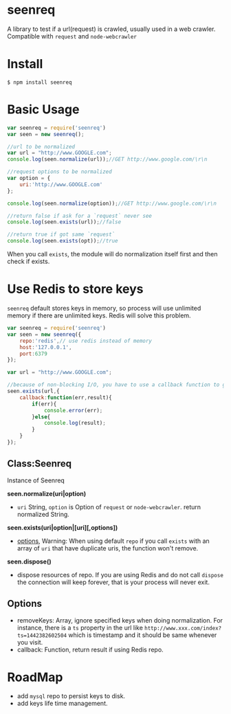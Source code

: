 # seenreq
A library to test if a url(request) is crawled, usually used in a web crawler. Compatible with `request` and `node-webcrawler`


# Install

    $ npm install seenreq

# Basic Usage

```javascript
var seenreq = require('seenreq')
var seen = new seenreq();

//url to be normalized
var url = "http://www.GOOGLE.com";
console.log(seen.normalize(url));//GET http://www.google.com/\r\n

//request options to be normalized
var option = {
    uri:'http://www.GOOGLE.com'
};

console.log(seen.normalize(option));//GET http://www.google.com/\r\n

//return false if ask for a `request` never see
console.log(seen.exists(url));//false

//return true if got same `request`
console.log(seen.exists(opt));//true
```
When you call `exists`, the module will do normalization itself first and then check if exists.

# Use Redis to store keys
`seenreq` default stores keys in memory, so process will use unlimited memory if there are unlimited keys. Redis will solve this problem.

```javascript
var seenreq = require('seenreq')
var seen = new seenreq({
    repo:'redis',// use redis instead of memory
    host:'127.0.0.1',
    port:6379
});

var url = "http://www.GOOGLE.com";

//because of non-blocking I/O, you have to use a callback function to get result
seen.exists(url,{
    callback:function(err,result){
        if(err){
            console.error(err);
        }else{
            console.log(result);
        }
    }
});

```
Class:Seenreq
-------------

Instance of Seenreq

__seen.normalize(uri|option)__
 * `uri` String, `option` is Option of `request` or `node-webcrawler`. return normalized String.

__seen.exists(uri|option|[uri][,options])__
 * [options](#options), Warning: When using default `repo` if you call `exists` with an array of `uri` that have duplicate uris, the function won't remove.

__seen.dispose()__
 * dispose resources of repo. If you are using Redis and do not call `dispose` the connection will keep forever, that is your process will never exit.

Options
-----------------
 * removeKeys: Array, ignore specified keys when doing normalization. For instance, there is a `ts` property in the url like `http://www.xxx.com/index?ts=1442382602504` which is timestamp and it should be same whenever you visit.
 * callback: Function, return result if using Redis repo.

# RoadMap
 * add `mysql` repo to persist keys to disk.
 * add keys life time management.